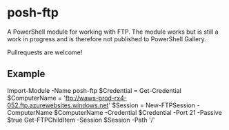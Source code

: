 # posh-ftp
A PowerShell module for working with FTP. The module works but is still a work in progress and is therefore not published to PowerShell Gallery.

Pullrequests are welcome!

## Example
   Import-Module -Name posh-ftp
   $Credential = Get-Credential
   $ComputerName = 'ftp://waws-prod-rx4-052.ftp.azurewebsites.windows.net'
   $Session = New-FTPSession -ComputerName $ComputerName -Credential $Credential -Port 21 -Passive $true
   Get-FTPChildItem -Session $Session -Path '/'
